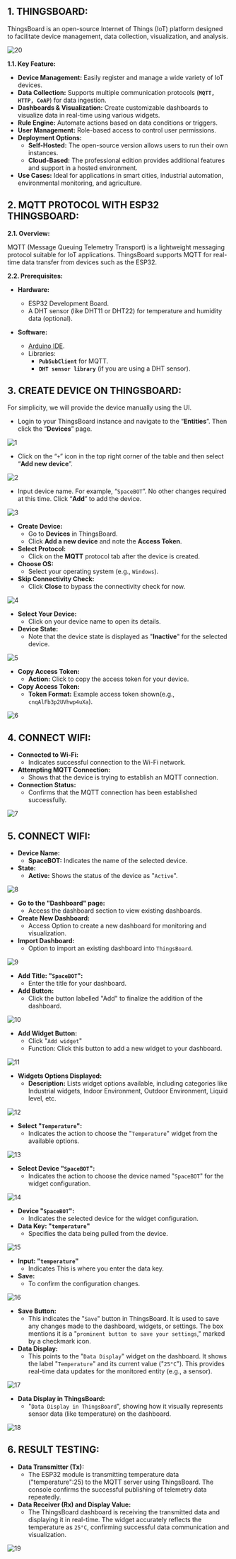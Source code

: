 ## 1. THINGSBOARD:

ThingsBoard is an open-source Internet of Things (IoT) platform designed to facilitate device management, data collection, visualization, and analysis.

![20](images/20.jpg)

**1.1. Key Feature:**

* **Device Management:** Easily register and manage a wide variety of IoT devices.
* **Data Collection:** Supports multiple communication protocols (**`MQTT, HTTP, CoAP`**) for data ingestion.
* **Dashboards & Visualization:** Create customizable dashboards to visualize data in real-time using various widgets.
*	**Rule Engine:** Automate actions based on data conditions or triggers.
*	**User Management:** Role-based access to control user permissions.
*	**Deployment Options:**
    * **Self-Hosted:** The open-source version allows users to run their own instances.
    * **Cloud-Based:** The professional edition provides additional features and support in a hosted environment.
*	**Use Cases:** Ideal for applications in smart cities, industrial automation, environmental monitoring, and agriculture.

## 2. MQTT PROTOCOL WITH ESP32 THINGSBOARD:

**2.1.	Overview:**

MQTT (Message Queuing Telemetry Transport) is a lightweight messaging protocol suitable for IoT applications. ThingsBoard supports MQTT for real-time data transfer from devices such as the ESP32.

**2.2. Prerequisites:**

* **Hardware:**
  * ESP32 Development Board.
  * A DHT sensor (like DHT11 or DHT22) for temperature and humidity data (optional).
 
* **Software:**
  * [Arduino IDE](https://www.arduino.cc/en/software).
  * Libraries:
    * **`PubSubClient`** for MQTT.
    * **`DHT sensor library`** (if you are using a DHT sensor).


## 3. CREATE DEVICE ON THINGSBOARD:

For simplicity, we will provide the device manually using the UI.

   * Login to your ThingsBoard instance and navigate to the “**Entities**”. Then click the “**Devices**” page.

   ![1](images/1.jpg)

   * Click on the “`+`” icon in the top right corner of the table and then select “**Add new device**”.

   ![2](images/2.jpg)

   * Input device name. For example, “`SpaceBOT`”. No other changes required at this time. Click “**Add**” to add the device.

   ![3](images/3.jpg)

   * **Create Device:**
     * Go to **Devices** in ThingsBoard.
     * Click **Add a new device** and note the **Access Token**.
   * **Select Protocol:**
     * Click on the **MQTT** protocol tab after the device is created.
   * **Choose OS:**
     * Select your operating system (e.g., `Windows`).
   * **Skip Connectivity Check:**
     * Click **Close** to bypass the connectivity check for now.
    
   ![4](images/4.jpg)

   * **Select Your Device:**
     * Click on your device name to open its details.
   * **Device State:**
     * Note that the device state is displayed as "**Inactive**" for the selected device.
    
   ![5](images/5.jpg)

   * **Copy Access Token:**
     * **Action:** Click to copy the access token for your device.
   * **Copy Access Token:**
     * **Token Format:** Example access token shown(e.g., `cnqAlFb3p2UVhwp4uXa`).
    
   ![6](images/6.jpg)

## 4. CONNECT WIFI:

   * **Connected to Wi-Fi:**
     * Indicates successful connection to the Wi-Fi network.
   * **Attempting MQTT Connection:**
     * Shows that the device is trying to establish an MQTT connection.
   * **Connection Status:**
     * Confirms that the MQTT connection has been established successfully.
    
   ![7](images/7.jpg)

## 5. CONNECT WIFI:

   * **Device Name:**
     * **SpaceBOT:** Indicates the name of the selected device.
   * **State:**
     * **Active:** Shows the status of the device as "`Active`".
    
   ![8](images/8.jpg)

   * **Go to the "Dashboard" page:**
     * Access the dashboard section to view existing dashboards.
   * **Create New Dashboard:**
     * Access Option to create a new dashboard for monitoring and visualization.
   * **Import Dashboard:**
     * Option to import an existing dashboard into `ThingsBoard`.
    
   ![9](images/9.jpg)

   * **Add Title: "`SpaceBOT`":**
     * Enter the title for your dashboard.
   * **Add Button:**
     * Click the button labelled "Add" to finalize the addition of the dashboard.
    
   ![10](images/10.jpg)

   * **Add Widget Button:**
     * Click "`Add widget`"
     * Function: Click this button to add a new widget to your dashboard.
    
   ![11](images/11.jpg)

   * **Widgets Options Displayed:**
     * **Description:** Lists widget options available, including categories like Industrial widgets, Indoor Environment, Outdoor Environment, Liquid level, etc.

   ![12](images/12.jpg)

   * **Select "`Temperature`":**
     * Indicates the action to choose the "`Temperature`" widget from the available options.
    
   ![13](images/13.jpg)

   * **Select Device "`SpaceBOT`":**
     * Indicates the action to choose the device named "`SpaceBOT`" for the widget configuration.
    
   ![14](images/14.jpg)

   * **Device "`SpaceBOT`":**
     * Indicates the selected device for the widget configuration.
   * **Data Key: "`temperature`"**
     * Specifies the data being pulled from the device.
    
   ![15](images/15.jpg)

   * **Input: "`temperature`"**
     * Indicates This is where you enter the data key.
   * **Save:**
     * To confirm the configuration changes.
    
   ![16](images/16.jpg)

   * **Save Button:**
     * This indicates the "`Save`" button in ThingsBoard. It is used to save any changes made to the dashboard, widgets, or settings. The box mentions it is a "`prominent button to save your settings`," marked by a checkmark icon.
   * **Data Display:**
     * This points to the "`Data Display`" widget on the dashboard. It shows the label "`Temperature`" and its current value ("`25°C`"). This provides real-time data updates for the monitored entity (e.g., a sensor).
    
   ![17](images/17.jpg)

   * **Data Display in ThingsBoard:**
     * "`Data Display in ThingsBoard`", showing how it visually represents sensor data (like temperature) on the dashboard.

   ![18](images/18.jpg)

## 6. RESULT TESTING:

   * **Data Transmitter (Tx):**
     * The ESP32 module is transmitting temperature data ("temperature":25) to the MQTT server using ThingsBoard. The console confirms the successful publishing of telemetry data repeatedly.
   * **Data Receiver (Rx) and Display Value:**
     * The ThingsBoard dashboard is receiving the transmitted data and displaying it in real-time. The widget accurately reflects the temperature as `25°C`, confirming successful data communication and visualization.
    
   ![19](images/19.jpg)

